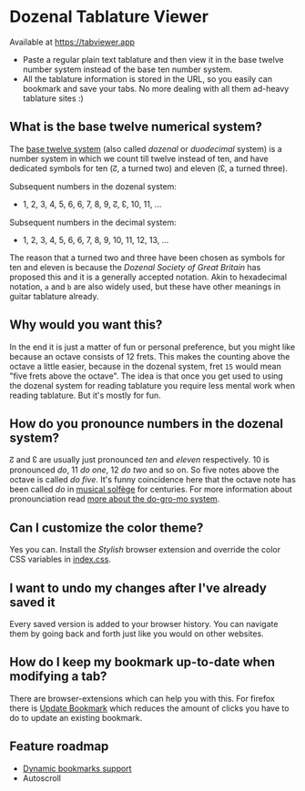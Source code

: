Dozenal Tablature Viewer
========================

Available at https://tabviewer.app

- Paste a regular plain text tablature and then view it in the base twelve number system instead of the base ten number system.
- All the tablature information is stored in the URL, so you easily can bookmark and save your tabs. No more dealing with all them ad-heavy tablature sites :)

## What is the base twelve numerical system?
The [base twelve system](https://en.wikipedia.org/wiki/Duodecimal) (also called *dozenal* or *duodecimal* system) is a number system in which we count till twelve instead of ten, and have dedicated symbols for ten (↊, a turned two) and eleven (↋, a turned three).

Subsequent numbers in the dozenal system: 
- 1, 2, 3, 4, 5, 6, 6, 7, 8, 9, ↊, ↋, 10, 11, ...

Subsequent numbers in the decimal system: 
- 1, 2, 3, 4, 5, 6, 6, 7, 8, 9, 10, 11, 12, 13, ...

The reason that a turned two and three have been chosen as symbols for ten and eleven is because the _Dozenal Society of Great Britain_ has proposed this and it is a generally accepted notation.
Akin to hexadecimal notation, `a` and `b` are also widely used, but these have other meanings in guitar tablature already.

## Why would you want this?
In the end it is just a matter of fun or personal preference, but you might like because an octave consists of 12 frets.
This makes the counting above the octave a little easier, because in the dozenal system, fret `15` would mean "five frets above the octave".
The idea is that once you get used to using the dozenal system for reading tablature you require less mental work when reading tablature.
But it's mostly for fun.

## How do you pronounce numbers in the dozenal system?
↊ and ↋ are usually just pronounced *ten* and *eleven* respectively.
10 is pronounced *do*, 11 *do one*, 12 *do two* and so on.
So five notes above the octave is called *do five*.
It's funny coincidence here that the octave note has been called *do* in [musical solfège](https://en.wikipedia.org/wiki/Solf%C3%A8ge) for centuries.
For more information about pronounciation read [more about the do-gro-mo system](https://en.wikipedia.org/wiki/Duodecimal#Do-gro-mo_system).

## Can I customize the color theme?
Yes you can. Install the *Stylish* browser extension and override the color CSS variables in [index.css](https://github.com/tablature-viewer/tablature-viewer.github.io/blob/main/res/index.css).

## I want to undo my changes after I've already saved it
Every saved version is added to your browser history.
You can navigate them by going back and forth just like you would on other websites.

## How do I keep my bookmark up-to-date when modifying a tab?
There are browser-extensions which can help you with this.
For firefox there is [Update Bookmark](https://addons.mozilla.org/en-US/firefox/addon/replace-bookmark/) which reduces the amount of clicks you have to do to update an existing bookmark.

## Feature roadmap
- [Dynamic bookmarks support](https://github.com/DaniloNovakovic/chrome-dynamic-bookmarks/issues/63)
- Autoscroll
